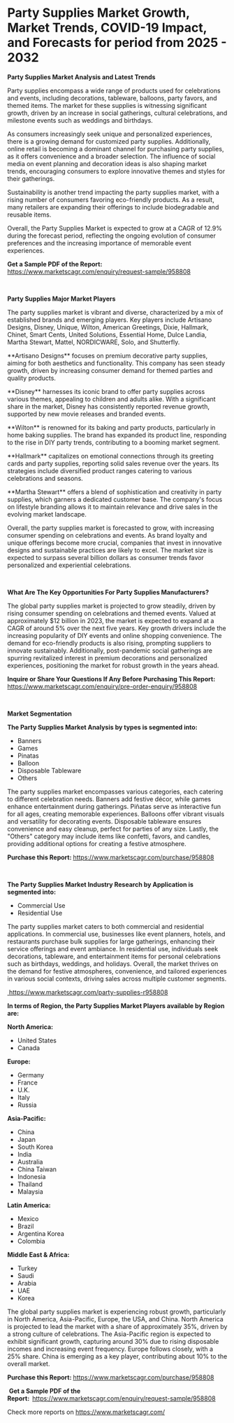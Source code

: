 <p><h1>Party Supplies Market Growth, Market Trends, COVID-19 Impact, and Forecasts for period from 2025 - 2032</h1></p><p><strong>Party Supplies Market Analysis and Latest Trends</strong></p>
<p><p>Party supplies encompass a wide range of products used for celebrations and events, including decorations, tableware, balloons, party favors, and themed items. The market for these supplies is witnessing significant growth, driven by an increase in social gatherings, cultural celebrations, and milestone events such as weddings and birthdays. </p><p>As consumers increasingly seek unique and personalized experiences, there is a growing demand for customized party supplies. Additionally, online retail is becoming a dominant channel for purchasing party supplies, as it offers convenience and a broader selection. The influence of social media on event planning and decoration ideas is also shaping market trends, encouraging consumers to explore innovative themes and styles for their gatherings.</p><p>Sustainability is another trend impacting the party supplies market, with a rising number of consumers favoring eco-friendly products. As a result, many retailers are expanding their offerings to include biodegradable and reusable items.</p><p>Overall, the Party Supplies Market is expected to grow at a CAGR of 12.9% during the forecast period, reflecting the ongoing evolution of consumer preferences and the increasing importance of memorable event experiences.</p></p>
<p><strong>Get a Sample PDF of the Report:&nbsp;</strong> <a href="https://www.marketscagr.com/enquiry/request-sample/958808?utm_campaign=2799&utm_medium=2&utm_source=Github&utm_content=ia&utm_term=04042025&utm_id=party-supplies">https://www.marketscagr.com/enquiry/request-sample/958808</a></p>
<p>&nbsp;</p>
<p><strong>Party Supplies Major Market Players</strong></p>
<p><p>The party supplies market is vibrant and diverse, characterized by a mix of established brands and emerging players. Key players include Artisano Designs, Disney, Unique, Wilton, American Greetings, Dixie, Hallmark, Chinet, Smart Cents, United Solutions, Essential Home, Dulce Landia, Martha Stewart, Mattel, NORDICWARE, Solo, and Shutterfly. </p><p>**Artisano Designs** focuses on premium decorative party supplies, aiming for both aesthetics and functionality. This company has seen steady growth, driven by increasing consumer demand for themed parties and quality products.</p><p>**Disney** harnesses its iconic brand to offer party supplies across various themes, appealing to children and adults alike. With a significant share in the market, Disney has consistently reported revenue growth, supported by new movie releases and branded events.</p><p>**Wilton** is renowned for its baking and party products, particularly in home baking supplies. The brand has expanded its product line, responding to the rise in DIY party trends, contributing to a booming market segment.</p><p>**Hallmark** capitalizes on emotional connections through its greeting cards and party supplies, reporting solid sales revenue over the years. Its strategies include diversified product ranges catering to various celebrations and seasons.</p><p>**Martha Stewart** offers a blend of sophistication and creativity in party supplies, which garners a dedicated customer base. The company's focus on lifestyle branding allows it to maintain relevance and drive sales in the evolving market landscape.</p><p>Overall, the party supplies market is forecasted to grow, with increasing consumer spending on celebrations and events. As brand loyalty and unique offerings become more crucial, companies that invest in innovative designs and sustainable practices are likely to excel. The market size is expected to surpass several billion dollars as consumer trends favor personalized and experiential celebrations.</p></p>
<p>&nbsp;</p>
<p><strong>What Are The Key Opportunities For Party Supplies Manufacturers?</strong></p>
<p><p>The global party supplies market is projected to grow steadily, driven by rising consumer spending on celebrations and themed events. Valued at approximately $12 billion in 2023, the market is expected to expand at a CAGR of around 5% over the next five years. Key growth drivers include the increasing popularity of DIY events and online shopping convenience. The demand for eco-friendly products is also rising, prompting suppliers to innovate sustainably. Additionally, post-pandemic social gatherings are spurring revitalized interest in premium decorations and personalized experiences, positioning the market for robust growth in the years ahead.</p></p>
<p><strong>Inquire or Share Your Questions If Any Before Purchasing This Report:</strong> <a href="https://www.marketscagr.com/enquiry/pre-order-enquiry/958808?utm_campaign=2799&utm_medium=2&utm_source=Github&utm_content=ia&utm_term=04042025&utm_id=party-supplies">https://www.marketscagr.com/enquiry/pre-order-enquiry/958808</a></p>
<p>&nbsp;</p>
<p><strong>Market Segmentation</strong></p>
<p><strong>The Party Supplies Market Analysis by types is segmented into:</strong></p>
<p><ul><li>Banners</li><li>Games</li><li>Pinatas</li><li>Balloon</li><li>Disposable Tableware</li><li>Others</li></ul></p>
<p><p>The party supplies market encompasses various categories, each catering to different celebration needs. Banners add festive décor, while games enhance entertainment during gatherings. Piñatas serve as interactive fun for all ages, creating memorable experiences. Balloons offer vibrant visuals and versatility for decorating events. Disposable tableware ensures convenience and easy cleanup, perfect for parties of any size. Lastly, the "Others" category may include items like confetti, favors, and candles, providing additional options for creating a festive atmosphere.</p></p>
<p><strong>Purchase this Report:&nbsp;</strong><a href="https://www.marketscagr.com/purchase/958808?utm_campaign=2799&utm_medium=2&utm_source=Github&utm_content=ia&utm_term=04042025&utm_id=party-supplies">https://www.marketscagr.com/purchase/958808</a></p>
<p>&nbsp;</p>
<p><strong>The Party Supplies Market Industry Research by Application is segmented into:</strong></p>
<p><ul><li>Commercial Use</li><li>Residential Use</li></ul></p>
<p><p>The party supplies market caters to both commercial and residential applications. In commercial use, businesses like event planners, hotels, and restaurants purchase bulk supplies for large gatherings, enhancing their service offerings and event ambiance. In residential use, individuals seek decorations, tableware, and entertainment items for personal celebrations such as birthdays, weddings, and holidays. Overall, the market thrives on the demand for festive atmospheres, convenience, and tailored experiences in various social contexts, driving sales across multiple customer segments.</p></p>
<p><a href="https://www.marketscagr.com/party-supplies-r958808?utm_campaign=2799&utm_medium=2&utm_source=Github&utm_content=ia&utm_term=04042025&utm_id=party-supplies">&nbsp;https://www.marketscagr.com/party-supplies-r958808</a></p>
<p><strong>In terms of Region, the Party Supplies Market Players available by Region are:</strong></p>
<p>
    <p> <strong> North America: </strong>
        <ul>
            <li>United States</li>
            <li>Canada</li>
        </ul>
        </p> 
    <p> <strong> Europe: </strong>
        <ul>
            <li>Germany</li>
            <li>France</li>
            <li>U.K.</li>
            <li>Italy</li>
            <li>Russia</li>
        </ul>
        </p> 
    <p> <strong> Asia-Pacific: </strong>
        <ul>
            <li>China</li>
            <li>Japan</li>
            <li>South Korea</li>
            <li>India</li>
            <li>Australia</li>
            <li>China Taiwan</li>
            <li>Indonesia</li>
            <li>Thailand</li>
            <li>Malaysia</li>
        </ul>
        </p> 
    <p> <strong> Latin America: </strong>
        <ul>
            <li>Mexico</li>
            <li>Brazil</li>
            <li>Argentina Korea</li>
            <li>Colombia</li>
        </ul>
        </p> 
    <p> <strong> Middle East & Africa: </strong>
        <ul>
            <li>Turkey</li>
            <li>Saudi</li>
            <li>Arabia</li>
            <li>UAE</li>
            <li>Korea</li>
        </ul>
    </p>
    </p>
<p><p>The global party supplies market is experiencing robust growth, particularly in North America, Asia-Pacific, Europe, the USA, and China. North America is projected to lead the market with a share of approximately 35%, driven by a strong culture of celebrations. The Asia-Pacific region is expected to exhibit significant growth, capturing around 30% due to rising disposable incomes and increasing event frequency. Europe follows closely, with a 25% share. China is emerging as a key player, contributing about 10% to the overall market.</p></p>
<p><strong>Purchase this Report: </strong><a href="https://www.marketscagr.com/purchase/958808?utm_campaign=2799&utm_medium=2&utm_source=Github&utm_content=ia&utm_term=04042025&utm_id=party-supplies">https://www.marketscagr.com/purchase/958808</a></p>
<p>&nbsp;<strong>Get a Sample PDF of the Report:&nbsp;&nbsp;</strong><a href="https://www.marketscagr.com/enquiry/request-sample/958808?utm_campaign=2799&utm_medium=2&utm_source=Github&utm_content=ia&utm_term=04042025&utm_id=party-supplies">https://www.marketscagr.com/enquiry/request-sample/958808</a></p>
<p><strong></strong></p>
<p>Check more reports on <a href="https://www.marketscagr.com/?utm_campaign=2799&utm_medium=2&utm_source=Github&utm_content=ia&utm_term=04042025&utm_id=party-supplies">https://www.marketscagr.com/</a></p>